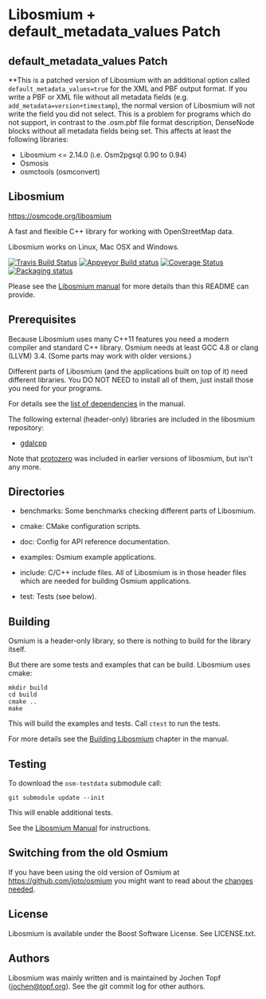 # Libosmium + default_metadata_values Patch

## default_metadata_values Patch

**This is a patched version of Libosmium with an additional option called
`default_metadata_values=true` for the XML and PBF output format. If you write
a PBF or XML file without all metadata fields (e.g.
`add_metadata=version+timestamp`), the normal version of Libosmium will not
write the field you did not select. This is a problem for programs which do
not support, in contrast to the .osm.pbf file format description, DenseNode
blocks without all metadata fields being set. This affects at least the
following libraries:

* Libosmium <= 2.14.0 (i.e. Osm2pgsql 0.90 to 0.94)
* Osmosis
* osmctools (osmconvert)

## Libosmium

https://osmcode.org/libosmium

A fast and flexible C++ library for working with OpenStreetMap data.

Libosmium works on Linux, Mac OSX and Windows.

[![Travis Build Status](https://secure.travis-ci.org/osmcode/libosmium.svg)](https://travis-ci.org/osmcode/libosmium)
[![Appveyor Build status](https://ci.appveyor.com/api/projects/status/yy099a4vxcb604rn/branch/master?svg=true)](https://ci.appveyor.com/project/lonvia/libosmium-eq41p/branch/master)
[![Coverage Status](https://codecov.io/gh/osmcode/libosmium/branch/master/graph/badge.svg)](https://codecov.io/gh/osmcode/libosmium)
[![Packaging status](https://repology.org/badge/tiny-repos/libosmium.svg)](https://repology.org/metapackage/libosmium)

Please see the [Libosmium manual](https://osmcode.org/libosmium/manual.html)
for more details than this README can provide.


## Prerequisites

Because Libosmium uses many C++11 features you need a modern compiler and
standard C++ library. Osmium needs at least GCC 4.8 or clang (LLVM) 3.4.
(Some parts may work with older versions.)

Different parts of Libosmium (and the applications built on top of it) need
different libraries. You DO NOT NEED to install all of them, just install those
you need for your programs.

For details see the [list of
dependencies](https://osmcode.org/libosmium/manual.html#dependencies) in the
manual.

The following external (header-only) libraries are included in the libosmium
repository:
* [gdalcpp](https://github.com/joto/gdalcpp)

Note that [protozero](https://github.com/mapbox/protozero) was included in
earlier versions of libosmium, but isn't any more.


## Directories

* benchmarks: Some benchmarks checking different parts of Libosmium.

* cmake: CMake configuration scripts.

* doc: Config for API reference documentation.

* examples: Osmium example applications.

* include: C/C++ include files. All of Libosmium is in those header files
  which are needed for building Osmium applications.

* test: Tests (see below).


## Building

Osmium is a header-only library, so there is nothing to build for the
library itself.

But there are some tests and examples that can be build. Libosmium uses
cmake:

    mkdir build
    cd build
    cmake ..
    make

This will build the examples and tests. Call `ctest` to run the tests.

For more details see the
[Building Libosmium](https://osmcode.org/libosmium/manual.html#building-libosmium)
chapter in the manual.


## Testing

To download the `osm-testdata` submodule call:

```
git submodule update --init
```

This will enable additional tests.

See the
[Libosmium Manual](https://osmcode.org/libosmium/manual.html#running-tests)
for instructions.


## Switching from the old Osmium

If you have been using the old version of Osmium at
https://github.com/joto/osmium you might want to read about the [changes
needed](https://osmcode.org/libosmium/manual.html#changes-from-old-versions-of-osmium).


## License

Libosmium is available under the Boost Software License. See LICENSE.txt.


## Authors

Libosmium was mainly written and is maintained by Jochen Topf
(jochen@topf.org). See the git commit log for other authors.

